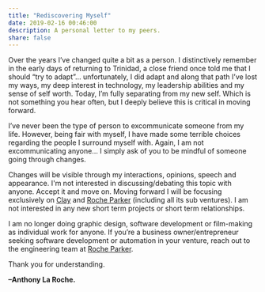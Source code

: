 ```yaml
---
title: "Rediscovering Myself"
date: 2019-02-16 00:46:00
description: A personal letter to my peers.
share: false
---
```


Over the years I’ve changed quite a bit as a person. I distinctively remember in the early days of returning to Trinidad, a close friend once told me that I should “try to adapt”… unfortunately, I did adapt and along that path I’ve lost my ways, my deep interest in technology, my leadership abilities and my sense of self worth. Today, I’m fully separating from my new self. Which is not something you hear often, but I deeply believe this is critical in moving forward.

I’ve never been the type of person to excommunicate someone from my life. However, being fair with myself, I have made some terrible choices regarding the people I surround myself with. Again, I am not excommunicating anyone… I simply ask of you to be mindful of someone going through changes.

Changes will be visible through my interactions, opinions, speech and appearance. I'm not interested in discussing/debating this topic with anyone. Accept it and move on. Moving forward I will be focusing exclusively on [Clay](https://tryclay.com) and [Roche Parker](https://rocheparker.com) (including all its sub ventures). I am not interested in any new short term projects or short term relationships.

I am no longer doing graphic design, software development or film-making as individual work for anyone. If you’re a business owner/entrepreneur seeking software development or automation in your venture, reach out to the engineering team at [Roche Parker](https://www.rocheparker.com/projects/).

Thank you for understanding.

**–Anthony La Roche.**